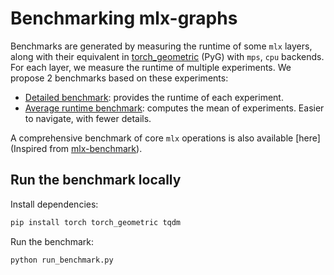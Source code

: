 # Benchmarking mlx-graphs

Benchmarks are generated by measuring the runtime of some `mlx` layers, along with their equivalent in [torch_geometric](https://github.com/pyg-team/pytorch_geometric) (PyG) with `mps`, `cpu` backends. For each layer, we measure the runtime of multiple experiments. We propose 2 benchmarks based on these experiments:

* [Detailed benchmark](results/average_benchmark.md): provides the runtime of each experiment.
* [Average runtime benchmark](results/detailed_benchmark.md): computes the mean of experiments. Easier to navigate, with fewer details.

A comprehensive benchmark of core `mlx` operations is also available [here](Inspired from [mlx-benchmark](https://github.com/TristanBilot/mlx-benchmark)).


## Run the benchmark locally

Install dependencies:

```python
pip install torch torch_geometric tqdm
```

Run the benchmark:
```python
python run_benchmark.py
```
